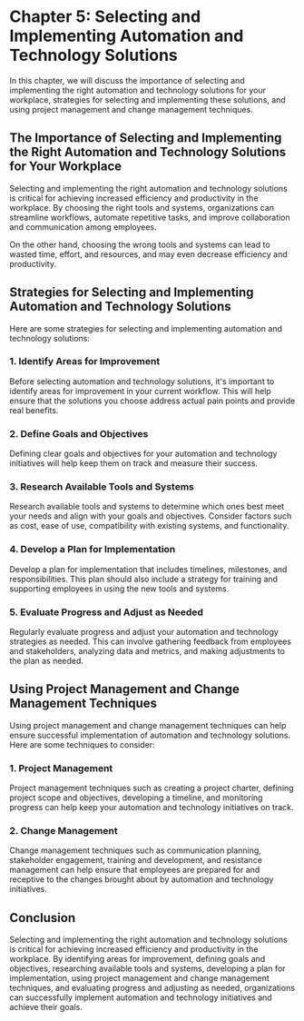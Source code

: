 Chapter 5: Selecting and Implementing Automation and Technology Solutions
=========================================================================

In this chapter, we will discuss the importance of selecting and implementing the right automation and technology solutions for your workplace, strategies for selecting and implementing these solutions, and using project management and change management techniques.

The Importance of Selecting and Implementing the Right Automation and Technology Solutions for Your Workplace
-------------------------------------------------------------------------------------------------------------

Selecting and implementing the right automation and technology solutions is critical for achieving increased efficiency and productivity in the workplace. By choosing the right tools and systems, organizations can streamline workflows, automate repetitive tasks, and improve collaboration and communication among employees.

On the other hand, choosing the wrong tools and systems can lead to wasted time, effort, and resources, and may even decrease efficiency and productivity.

Strategies for Selecting and Implementing Automation and Technology Solutions
-----------------------------------------------------------------------------

Here are some strategies for selecting and implementing automation and technology solutions:

### 1. Identify Areas for Improvement

Before selecting automation and technology solutions, it's important to identify areas for improvement in your current workflow. This will help ensure that the solutions you choose address actual pain points and provide real benefits.

### 2. Define Goals and Objectives

Defining clear goals and objectives for your automation and technology initiatives will help keep them on track and measure their success.

### 3. Research Available Tools and Systems

Research available tools and systems to determine which ones best meet your needs and align with your goals and objectives. Consider factors such as cost, ease of use, compatibility with existing systems, and functionality.

### 4. Develop a Plan for Implementation

Develop a plan for implementation that includes timelines, milestones, and responsibilities. This plan should also include a strategy for training and supporting employees in using the new tools and systems.

### 5. Evaluate Progress and Adjust as Needed

Regularly evaluate progress and adjust your automation and technology strategies as needed. This can involve gathering feedback from employees and stakeholders, analyzing data and metrics, and making adjustments to the plan as needed.

Using Project Management and Change Management Techniques
---------------------------------------------------------

Using project management and change management techniques can help ensure successful implementation of automation and technology solutions. Here are some techniques to consider:

### 1. Project Management

Project management techniques such as creating a project charter, defining project scope and objectives, developing a timeline, and monitoring progress can help keep your automation and technology initiatives on track.

### 2. Change Management

Change management techniques such as communication planning, stakeholder engagement, training and development, and resistance management can help ensure that employees are prepared for and receptive to the changes brought about by automation and technology initiatives.

Conclusion
----------

Selecting and implementing the right automation and technology solutions is critical for achieving increased efficiency and productivity in the workplace. By identifying areas for improvement, defining goals and objectives, researching available tools and systems, developing a plan for implementation, using project management and change management techniques, and evaluating progress and adjusting as needed, organizations can successfully implement automation and technology initiatives and achieve their goals.
